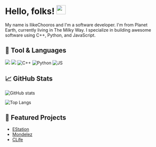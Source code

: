 # Hello, folks! <img src="https://raw.githubusercontent.com/MartinHeinz/MartinHeinz/master/wave.gif" width="30px">

My name is IlikeChooros and I'm a software developer. I'm from Planet Earth, currently living in The Milky Way. I specialize in building awesome software using C++, Python, and JavaScript.

## 🔧 Tool & Languages
![](https://img.shields.io/badge/OS-Linux-informational?style=for-the-badge&logo=linux&logoColor=white&color=2bbc8a)
![](https://img.shields.io/badge/Editor-VSCode-informational?style=for-the-badge&logo=visual-studio-code&logoColor=white&color=2bbc8a)
![C++](https://img.shields.io/badge/c++-%2300599C.svg?style=for-the-badge&logo=c%2B%2B&logoColor=white)
![Python](https://img.shields.io/badge/Python-3776AB?style=for-the-badge&logo=python&logoColor=white)
![JS](https://img.shields.io/badge/Javascipt-c9b24a?style=for-the-badge&logo=javascript&logoColor=white)


## &#x1f4c8; GitHub Stats

![GitHub stats](https://github-readme-stats.vercel.app/api?username=IlikeChooros&show_icons=true)

![Top Langs](https://github-readme-stats.vercel.app/api/top-langs/?username=IlikeChooros&layout=compact)

## 📕 Featured Projects

- [EStation](https://github.com/IlikeChooros/EStation)
- [Mondelez](https://github.com/IlikeChooros/Mondelez)
- [CLife](https://github.com/IlikeChooros/CLife)

